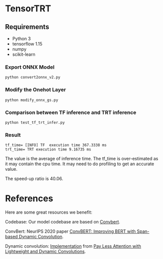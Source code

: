 # TensorTRT

## Requirements
* Python 3
* tensorflow 1.15
* numpy
* scikit-learn

### Export ONNX Model
```python convert2onnx_v2.py```

### Modify the Onehot Layer 
```python modify_onnx_gs.py ```

### Comparison between TF inference and TRT inference
```python test_tf_trt_infer.py```

### Result
```
tf_time= [INFO] TF  execution time 367.3338 ms
trt_time= TRT execution time 9.16735 ms
```
The value is the average of inference time. The tf_time is over-estimated as it may contain the cpu time. It may need to do profiling to get an accurate value.

The speed-up ratio is 40.06.


# References

Here are some great resources we benefit:

Codebase: Our model codebase are based on [Convbert](https://github.com/yitu-opensource/ConvBert).

ConvBert: NeurIPS 2020 paper [ConvBERT: Improving BERT with Span-based Dynamic Convolution](https://arxiv.org/abs/2008.02496).

Dynamic convolution: [Implementation](https://github.com/pytorch/fairseq/blob/265791b727b664d4d7da3abd918a3f6fb70d7337/fairseq/modules/lightconv_layer/lightconv_layer.py#L75) from [Pay Less Attention with Lightweight and Dynamic Convolutions](https://openreview.net/pdf?id=SkVhlh09tX).
